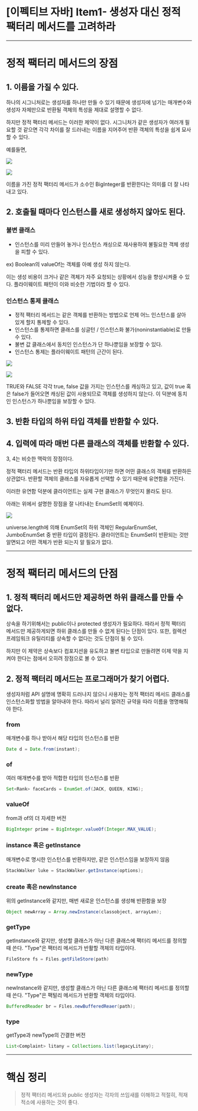 # [이펙티브 자바] Item1- 생성자 대신 정적 팩터리 메서드를 고려하라

---

# 정적 팩터리 메서드의 장점

## 1. 이름을 가질 수 있다.

하나의 시그니처로는 생성자를 하나만 만들 수 있기 때문에 생성자에 넘기는 매개변수와 생성자 자체만으로 반환될 객체의 특성을 제대로 설명할 수 없다.

하지만 정적 팩터리 메서드는 이러한 제약이 없다. 시그니처가 같은 생성자가 여러개 필요할 것 같으면 각각 차이를 잘 드러내는 이름을 지어주어 반환 객체의 특성을 쉽게 묘사할 수 있다.

예를들면,

![](https://s3.us-west-2.amazonaws.com/secure.notion-static.com/f48a3262-6e77-4927-94e0-44d2d2a8f7c9/Untitled.png?X-Amz-Algorithm=AWS4-HMAC-SHA256&X-Amz-Credential=AKIAT73L2G45O3KS52Y5%2F20201231%2Fus-west-2%2Fs3%2Faws4_request&X-Amz-Date=20201231T102830Z&X-Amz-Expires=86400&X-Amz-Signature=19509e03857b2a6e94883e1464359e8baf8062db1665a47213c57e583a0c304c&X-Amz-SignedHeaders=host&response-content-disposition=filename%20%3D%22Untitled.png%22)

![](https://s3.us-west-2.amazonaws.com/secure.notion-static.com/1f0fc658-af83-414d-a385-3059f4aadeff/Untitled.png?X-Amz-Algorithm=AWS4-HMAC-SHA256&X-Amz-Credential=AKIAT73L2G45O3KS52Y5%2F20201231%2Fus-west-2%2Fs3%2Faws4_request&X-Amz-Date=20201231T102855Z&X-Amz-Expires=86400&X-Amz-Signature=a83321df437f89c63d412d21f09821bab3e583653eedbcc97f04085a74e2f6cb&X-Amz-SignedHeaders=host&response-content-disposition=filename%20%3D%22Untitled.png%22)

이름을 가진 정적 팩터리 메서드가 소수인 BigInteger를 반환한다는 의미를 더 잘 나타내고 있다.

## 2. 호출될 때마다  인스턴스를 새로 생성하지 않아도 된다.

### **불변 클래스**

- 인스턴스를 미리 만들어 놓거나 인스턴스 캐싱으로 재사용하여 불필요한 객체 생성을 피할 수 있다.

ex) Boolean의 valueOf는 객체를 아예 생성 하지 않는다.

이는 생성 비용이 크거나 같은 객체가 자주 요청되는 상황에서 성능을 향상시켜줄 수 있다. 플라이웨이트 패턴이 이와 비슷한 기법이라 할 수 있다.

### 인스턴스 통제 클래스

- 정적 팩터리 메서드는 같은 객체를 반환하는 방법으로 언제 어느 인스턴스를 살아 있게 할지 통제할 수 있다.
- 인스턴스를 통제하면 클래스를 싱글턴 / 인스턴스화 불가(noninstantiable)로 만들 수 있다.
- 불변 값 클래스에서 동치인 인스턴스가 단 하나뿐임을 보장할 수 있다.
- 인스턴스 통제는 플라이웨이트 패턴의 근간이 된다.

![](https://s3.us-west-2.amazonaws.com/secure.notion-static.com/1bdc3a09-575e-4f96-a782-1efb0d96f59f/Untitled.png?X-Amz-Algorithm=AWS4-HMAC-SHA256&X-Amz-Credential=AKIAT73L2G45O3KS52Y5%2F20201231%2Fus-west-2%2Fs3%2Faws4_request&X-Amz-Date=20201231T102916Z&X-Amz-Expires=86400&X-Amz-Signature=4073d7cad2b9a5a2f6ea4a02ee32eb0b7dd4336a6ad0d9a291402bfe46f3b1ea&X-Amz-SignedHeaders=host&response-content-disposition=filename%20%3D%22Untitled.png%22)

![](https://s3.us-west-2.amazonaws.com/secure.notion-static.com/4cec3985-8fe9-4ffe-b668-9334c34ebe3b/Untitled.png?X-Amz-Algorithm=AWS4-HMAC-SHA256&X-Amz-Credential=AKIAT73L2G45O3KS52Y5%2F20201231%2Fus-west-2%2Fs3%2Faws4_request&X-Amz-Date=20201231T102928Z&X-Amz-Expires=86400&X-Amz-Signature=7c40a4af413d0a4718a7576e6e71df0cbcc5ebeb91e662abd3a5da7b32eb4a87&X-Amz-SignedHeaders=host&response-content-disposition=filename%20%3D%22Untitled.png%22)

TRUE와 FALSE 각각 true, false 값을 가지는 인스턴스를 캐싱하고 있고, 값이 true 혹은 false가 들어오면 캐싱된 값이 사용되므로 객체를 생성하지 않는다. 이 덕분에 동치인 인스턴스가 하나뿐임을 보장할 수 있다.

## 3. 반환 타입의 하위 타입 객체를 반환할 수 있다.

## 4. 입력에 따라 매번 다른 클래스의 객체를 반환할 수 있다.

3, 4는 비슷한 맥락의 장점이다. 

정적 팩터리 메서드는 반환 타입의 하위타입이기만 하면 어떤 클래스의 객체를 반환하든 상관없다. 반환할 객체의 클래스를 자유롭게 선택할 수 있기 때문에 유연함을 가진다.

이러한 유연함 덕분에 클라이언트는 실제 구현 클래스가 무엇인지 몰라도 된다.

아래는 위에서 설명한 장점을 잘 나타내는 EnumSet의 예제이다.

![](https://s3.us-west-2.amazonaws.com/secure.notion-static.com/d9c61164-409a-4eb3-8a0b-98048c48301f/Untitled.png?X-Amz-Algorithm=AWS4-HMAC-SHA256&X-Amz-Credential=AKIAT73L2G45O3KS52Y5%2F20201231%2Fus-west-2%2Fs3%2Faws4_request&X-Amz-Date=20201231T102947Z&X-Amz-Expires=86400&X-Amz-Signature=24bce03c48dedf61ad7f9d38d2eb913ad966e6b37e6cfddaca8f3f31fbdaf445&X-Amz-SignedHeaders=host&response-content-disposition=filename%20%3D%22Untitled.png%22)

universe.length에 의해 EnumSet의 하위 객체인 RegularEnumSet, JumboEnumSet 중 반환 타입이 결정된다. 클라이언트는 EnumSet이 반환되는 것만 알면되고 어떤 객체가 반환 되는지 알 필요가 없다.

---

# 정적 팩터리 메서드의 단점

## 1. 정적 팩터리 메서드만 제공하면 하위 클래스를 만들 수 없다.

상속을 하기위해서는 public이나 protected 생성자가 필요하다. 따라서 정적 팩터리 메서드만 제공하게되면 하위 클래스를 만들 수 없게 된다는 단점이 있다. 또한, 컬렉션 프레임워크 유틸리티를 상속할 수 없다는 것도 단점이 될 수 있다.

하지만 이 제약은 상속보다 컴포지션을 유도하고 불변 타입으로 만들려면 이제 약을 지켜야 한다는 점에서 오히려 장점으로 볼 수 있다.

## 2. 정적 팩터리 메서드는 프로그래머가 찾기 어렵다.

생성자처럼 API 설명에 명확히 드러나지 않으니 사용자는 정적 팩터리 메서드 클래스를 인스턴스화할 방법을 알아내야 한다. 따라서 널리 알려진 규약을 따라 이름을 명명해줘야 한다.

### from

매개변수를 하나 받아서 해당 타입의 인스턴스를 반환

``` java
Date d = Date.from(instant);
```

### of

여러 매개변수를 받아 적합한 타입의 인스턴스를 반환

```java
Set<Rank> faceCards = EnumSet.of(JACK, QUEEN, KING);
```

### valueOf

from과 of의 더 자세한 버전

```java
BigInteger prime = BigInteger.valueOf(Integer.MAX_VALUE);
```

### instance 혹은 getInstance

매개변수로 명시한 인스턴스를 반환하지만, 같은 인스턴스임을 보장하지 않음

```java
StackWalker luke = StackWalker.getInstance(options);
```

### create 혹은 newInstance

위의 getInstance와 같지만, 매번 새로운 인스턴스를 생성해 반환함을 보장

```java
Object newArray = Array.newInstance(classobject, arrayLen);
```

### getType

getInstance와 같지만, 생성할 클래스가 아닌 다른 클래스에 팩터리 메서드를 정의할 때 쓴다. "Type"은 팩터리 메서드가 반활할 객체의 타입이다.

```java
FileStore fs = Files.getFileStore(path)
```

### newType

newInstance와 같지만, 생성할 클래스가 아닌 다른 클래스에 팩터리 메서드를 정의할 때 쓴다. "Type"은 팩털리 메서드가 반환할 객체의 타입이다.

```java
BufferedReader br = Files.newBufferedReaer(path);
```

### type

getType과 newType의 간결한 버전

```java
List<Complaint> litany = Collections.list(legacyLitany);
```

---

# 핵심 정리

> 정적 팩터리 메서드와 public 생성자는 각자의 쓰임새를 이해하고 적절히, 적재적소에 사용하는 것이 좋다.